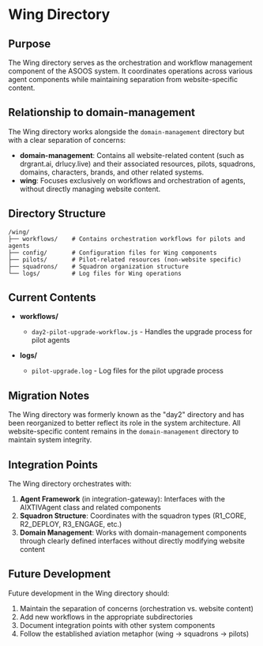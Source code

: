 # Wing Directory

## Purpose

The Wing directory serves as the orchestration and workflow management component of the ASOOS system. It coordinates operations across various agent components while maintaining separation from website-specific content.

## Relationship to domain-management

The Wing directory works alongside the `domain-management` directory but with a clear separation of concerns:

- **domain-management**: Contains all website-related content (such as drgrant.ai, drlucy.live) and their associated resources, pilots, squadrons, domains, characters, brands, and other related systems.
- **wing**: Focuses exclusively on workflows and orchestration of agents, without directly managing website content.

## Directory Structure

```
/wing/
├── workflows/    # Contains orchestration workflows for pilots and agents
├── config/       # Configuration files for Wing components
├── pilots/       # Pilot-related resources (non-website specific)
├── squadrons/    # Squadron organization structure
└── logs/         # Log files for Wing operations
```

## Current Contents

- **workflows/**
  - `day2-pilot-upgrade-workflow.js` - Handles the upgrade process for pilot agents

- **logs/**
  - `pilot-upgrade.log` - Log files for the pilot upgrade process

## Migration Notes

The Wing directory was formerly known as the "day2" directory and has been reorganized to better reflect its role in the system architecture. All website-specific content remains in the `domain-management` directory to maintain system integrity.

## Integration Points

The Wing directory orchestrates with:

1. **Agent Framework** (in integration-gateway): Interfaces with the AIXTIVAgent class and related components
2. **Squadron Structure**: Coordinates with the squadron types (R1_CORE, R2_DEPLOY, R3_ENGAGE, etc.)
3. **Domain Management**: Works with domain-management components through clearly defined interfaces without directly modifying website content

## Future Development

Future development in the Wing directory should:

1. Maintain the separation of concerns (orchestration vs. website content)
2. Add new workflows in the appropriate subdirectories
3. Document integration points with other system components
4. Follow the established aviation metaphor (wing → squadrons → pilots)

